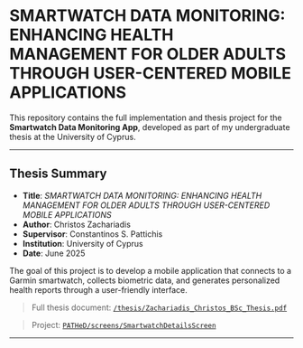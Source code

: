 # SMARTWATCH DATA MONITORING: ENHANCING HEALTH MANAGEMENT FOR OLDER ADULTS THROUGH USER-CENTERED MOBILE APPLICATIONS

This repository contains the full implementation and thesis project for the **Smartwatch Data Monitoring App**, developed as part of my undergraduate thesis at the University of Cyprus.

---

## Thesis Summary

- **Title**: *SMARTWATCH DATA MONITORING: ENHANCING HEALTH MANAGEMENT FOR OLDER ADULTS THROUGH USER-CENTERED MOBILE APPLICATIONS*
- **Author**: Christos Zachariadis
- **Supervisor**: Constantinos S. Pattichis
- **Institution**: University of Cyprus
- **Date**: June 2025

The goal of this project is to develop a mobile application that connects to a Garmin smartwatch, collects biometric data, and generates personalized health reports through a user-friendly interface.


> Full thesis document: [`/thesis/Zachariadis_Christos_BSc_Thesis.pdf`](./thesis/Zachariadis_Christos_BSc_Thesis.pdf)

> Project: [`PATHeD/screens/SmartwatchDetailsScreen`](./PATHeD/screens/SmartwatchDetailsScreen)

---
